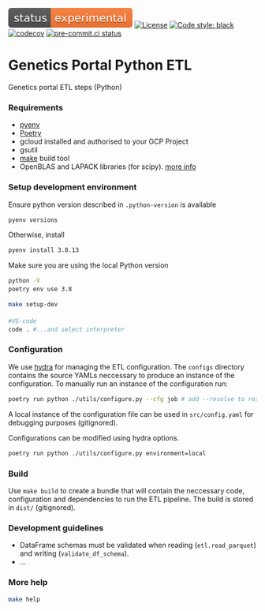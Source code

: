[![status: experimental](https://github.com/GIScience/badges/raw/master/status/experimental.svg)](https://github.com/GIScience/badges#experimental)
[![License](https://img.shields.io/badge/License-Apache_2.0-blue.svg)](https://opensource.org/licenses/Apache-2.0)
[![Code style: black](https://img.shields.io/badge/code%20style-black-000000.svg)](https://github.com/psf/black)
[![codecov](https://codecov.io/gh/opentargets/genetics_etl_python/branch/main/graph/badge.svg?token=5ixzgu8KFP)](https://codecov.io/gh/opentargets/genetics_etl_python)
[![pre-commit.ci status](https://results.pre-commit.ci/badge/github/opentargets/genetics_etl_python/main.svg)](https://results.pre-commit.ci/badge/github/opentargets/genetics_etl_python)

# Genetics Portal Python ETL

Genetics portal ETL steps (Python)

### Requirements

- [pyenv](https://github.com/pyenv/pyenv)
- [Poetry](https://python-poetry.org/docs/)
- gcloud installed and authorised to your GCP Project
- gsutil
- [make](https://www.gnu.org/software/make/) build tool
- OpenBLAS and LAPACK libraries (for scipy). [more info](https://stackoverflow.com/questions/69954587/no-blas-lapack-libraries-found-when-installing-scipy)

### Setup development environment

Ensure python version described in `.python-version` is available

```bash
pyenv versions
```

Otherwise, install

```bash
pyenv install 3.8.13
```

Make sure you are using the local Python version

``` bash
python -V
poetry env use 3.8
```

``` bash
make setup-dev

#VS-code
code . #...and select interpreter
```

### Configuration

We use [hydra](https://hydra.cc) for managing the ETL configuration. The `configs` directory contains the source YAMLs neccessary to produce an instance of the configuration. To manually run an instance of the configuration run:

```bash
poetry run python ./utils/configure.py --cfg job # add --resolve to resolve interpolations
```

A local instance of the configuration file can be used in `src/config.yaml` for debugging purposes (gitignored).

Configurations can be modified using hydra options.

```bash
poetry run python ./utils/configure.py environment=local
```

### Build

Use `make build` to create a bundle that will contain the neccessary code, configuration and dependencies to run the ETL pipeline. The build is stored in `dist/` (gitignored).

### Development guidelines

- DataFrame schemas must be validated when reading (`etl.read_parquet`) and writing (`validate_df_schema`).
- ...
### More help

```bash
make help
```
